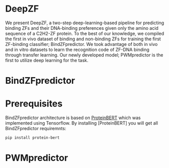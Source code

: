 # DeepZF
We present DeepZF, a two-step deep-learning-based pipeline for predicting binding ZFs and their DNA-binding preferences given only the amino acid sequence of a C2H2-ZF protein. To the best of our knowledge, we compiled the first in vivo dataset of binding and non-binding ZFs for training the first ZF-binding classifier; BindZFpredictor. We took advantage of both in vivo and in vitro datasets to learn the recognition code of ZF-DNA binding through transfer learning. Our newly developed model; PWMpredictor is the first to utilize deep learning for the task.

# BindZFpredictor
# Prerequisites
BindZFpredictor architecture is based on [ProteinBERT](https://github.com/nadavbra/protein_bert) which was implemented using Tensorflow.
By installing [ProteinBERT] you will get all BindZFpredictor requiremnts:

```bash
pip install protein-bert
```
# PWMpredictor
